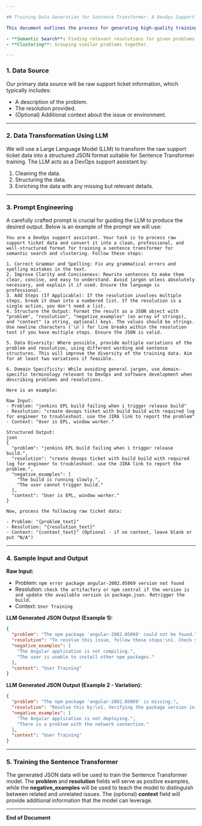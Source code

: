 ```yaml
---

## Training Data Generation for Sentence Transformer: A DevOps Support Use Case

This document outlines the process for generating high-quality training data for a Sentence Transformer model, specifically tailored for a DevOps support use case. The goal is to create a model capable of effectively performing:

- **Semantic Search**: Finding relevant resolutions for given problems.  
- **Clustering**: Grouping similar problems together.

---
```


### 1. Data Source

Our primary data source will be raw support ticket information, which typically includes:

- A description of the problem.  
- The resolution provided.  
- (Optional) Additional context about the issue or environment.

---

### 2. Data Transformation Using LLM

We will use a Large Language Model (LLM) to transform the raw support ticket data into a structured JSON format suitable for Sentence Transformer training. The LLM acts as a DevOps support assistant by:

1. Cleaning the data.  
2. Structuring the data.  
3. Enriching the data with any missing but relevant details.

---

### 3. Prompt Engineering

A carefully crafted prompt is crucial for guiding the LLM to produce the desired output. Below is an example of the prompt we will use:

```plaintext
You are a DevOps support assistant. Your task is to process raw support ticket data and convert it into a clean, professional, and well-structured format for training a sentence transformer for semantic search and clustering. Follow these steps:

1. Correct Grammar and Spelling: Fix any grammatical errors and spelling mistakes in the text.
2. Improve Clarity and Conciseness: Rewrite sentences to make them clear, concise, and easy to understand. Avoid jargon unless absolutely necessary, and explain it if used. Ensure the language is professional.
3. Add Steps (If Applicable): If the resolution involves multiple steps, break it down into a numbered list. If the resolution is a single action, you don't need a list.
4. Structure the Output: Format the result as a JSON object with "problem", "resolution", "negative_examples" (an array of strings), and "context" (a string, optional) keys. The values should be strings. Use newline characters (`\n`) for line breaks within the resolution text if you have multiple steps. Ensure the JSON is valid.

5. Data Diversity: Where possible, provide multiple variations of the problem and resolution, using different wording and sentence structures. This will improve the diversity of the training data. Aim for at least two variations if feasible.

6. Domain Specificity: While avoiding general jargon, use domain-specific terminology relevant to DevOps and software development when describing problems and resolutions.

Here is an example:

Raw Input:
- Problem: "jenkins EPL build failing when i trigger release build"
- Resolution: "create devops ticket with build build with required log for engineer to troubleshoot. use the JIRA link to report the problem"
- Context: "User is EPL, window worker."

Structured Output:
json
{
  "problem": "jenkins EPL build failing when i trigger release build.",
  "resolution": "create devops ticket with build build with required log for engineer to troubleshoot. use the JIRA link to report the problem.",
  "negative_examples": [
    "The build is running slowly.",
    "The user cannot trigger build."
  ],
  "context": "User is EPL, window worker."
}

Now, process the following raw ticket data:

- Problem: "{problem_text}"
- Resolution: "{resolution_text}"
- Context: "{context_text}" (Optional - if no context, leave blank or put "N/A")
```

---

### 4. Sample Input and Output

**Raw Input:**

- Problem: `npm error package angular-2002.05069 version not found`
- Resolution: `check the artifacfory or npm central if the version is and update the available version in package.json. Retrigger the build.`
- Context: `User Training`

**LLM Generated JSON Output (Example 1):**

```json
{
  "problem": "The npm package 'angular-2002.05069' could not be found.",
  "resolution": "To resolve this issue, follow these steps:\n1. Check your artifact repository or npm central to verify if the specified version of the package exists.\n2. If the version is available, update the 'package.json' file to use the correct version.\n3. Retrigger the build process.",
  "negative_examples": [
    "The Angular application is not compiling.",
    "The user is unable to install other npm packages."
  ],
  "context": "User Training"
}
```

**LLM Generated JSON Output (Example 2 - Variation):**

```json
{
  "problem": "The npm package 'angular-2002.05069' is missing.",
  "resolution": "Resolve this by:\n1. Verifying the package version in your artifact repository or npm central.\n2. Updating the 'package.json' file with the correct, available version.\n3. Rerunning the build.",
  "negative_examples": [
    "The Angular application is not deploying.",
    "There is a problem with the network connection."
  ],
  "context": "User Training"
}
```

---

### 5. Training the Sentence Transformer

The generated JSON data will be used to train the Sentence Transformer model. The **problem** and **resolution** fields will serve as positive examples, while the **negative_examples** will be used to teach the model to distinguish between related and unrelated issues. The (optional) **context** field will provide additional information that the model can leverage.

---

**End of Document**

